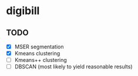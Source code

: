 # digibill

## TODO
- [x] MSER segmentation
- [x] Kmeans clustering
- [ ] Kmeans++ clustering
- [ ] DBSCAN (most likely to yield reasonable results)
